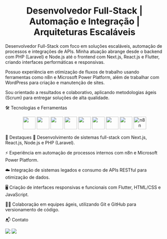 <h1 align="center"> Desenvolvedor Full-Stack | Automação e Integração | Arquiteturas Escaláveis </h1>
Desenvolvedor Full-Stack com foco em soluções escaláveis, automação de processos e integrações de APIs.
Minha atuação abrange desde o backend com PHP (Laravel) e Node.js até o frontend com Next.js, React.js e Flutter, criando interfaces performáticas e responsivas.

Possuo experiência em otimização de fluxos de trabalho usando ferramentas como n8n e Microsoft Power Platform, além de trabalhar com WordPress para criação e manutenção de sites.

Sou orientado a resultados e colaborativo, aplicando metodologias ágeis (Scrum) para entregar soluções de alta qualidade.

🛠️ Tecnologias e Ferramentas
<p align="center"> <img src="https://cdn.jsdelivr.net/gh/devicons/devicon/icons/nextjs/nextjs-original.svg" width="40" height="40"/> <img src="https://cdn.jsdelivr.net/gh/devicons/devicon/icons/react/react-original.svg" width="40" height="40"/> <img src="https://cdn.jsdelivr.net/gh/devicons/devicon/icons/typescript/typescript-original.svg" width="40" height="40"/> <img src="https://www.google.com/search?q=https://cdn.jsdelivr.net/gh/devicons/devicon/icons/flutter/flutter-original.svg" width="40" height="40"/> <img src="https://www.google.com/search?q=https://cdn.jsdelivr.net/gh/devicons/devicon/icons/nodejs/nodejs-original.svg" width="40" height="40"/> <img src="https://www.google.com/search?q=https://cdn.jsdelivr.net/gh/devicons/devicon/icons/php/php-original.svg" width="40" height="40"/> <img src="https://www.google.com/search?q=https://cdn.jsdelivr.net/gh/devicons/devicon/icons/laravel/laravel-plain.svg" width="40" height="40"/> <img src="https://www.google.com/search?q=https://cdn.jsdelivr.net/gh/devicons/devicon/icons/wordpress/wordpress-plain.svg" width="40" height="40"/> <img src="https://avatars.githubusercontent.com/u/45487711?s=200&v=4" width="40" height="40" alt="n8n"/> </p>
🚀 Destaques
🔧 Desenvolvimento de sistemas full-stack com Next.js, React.js, Node.js e PHP (Laravel).

⚡ Experiência em automação de processos internos com n8n e Microsoft Power Platform.

☁️ Integração de sistemas legados e consumo de APIs RESTful para otimização de dados.

🖥️ Criação de interfaces responsivas e funcionais com Flutter, HTML/CSS e JavaScript.

👨‍💻 Colaboração em equipes ágeis, utilizando Git e GitHub para versionamento de código.

📬 Contato
<p align="left">
<a href="https://www.linkedin.com/in/rafaelforti1/"><img src="https://img.shields.io/badge/-LinkedIn-%230077B5?style=for-the-badge&logo=linkedin&logoColor=white"/></a>
<a href="mailto:yngrafadev@gmail.com"><img src="https://img.shields.io/badge/Gmail-D14836?style=for-the-badge&logo=gmail&logoColor=white"/></a>
</p>
